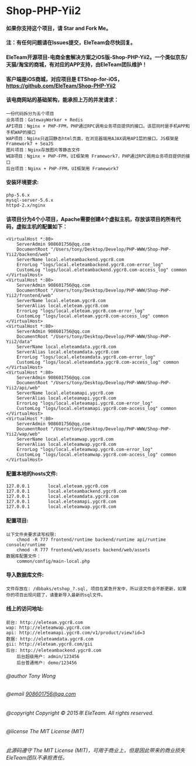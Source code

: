 # Shop-PHP-Yii2

#### 如果你支持这个项目，请 Star and Fork Me。

#### 注：有任何问题请在Issues提交，EleTeam会尽快回复。

#### EleTeam开源项目-电商全套解决方案之iOS版-Shop-PHP-Yii2。一个类似京东/天猫/淘宝的商城，有对应的APP支持，由EleTeam团队维护！
#### 客户端是iOS商城，对应项目是 ETShop-for-iOS，https://github.com/EleTeam/Shop-PHP-Yii2

#### 该电商网站的基础架构，能承担上万的并发请求：
    一份代码拆分为五个项目
    业务项目：GatewayWorker + Redis
    API项目：Nginx + PHP-FPM，PHP通过RPC调用业务项目提供的接口。该层同时是手机APP和手机WAP的接口
    WAP项目：Nginx只返回静态html页面，在浏览器端用AJAX调用API层的接口。JS框架是 Framework7 + SeaJS
    图片项目：Nginx存放图片等静态文件
    WEB项目：Nginx + PHP-FPM，UI框架用 Framework7，PHP通过RPC调用业务项目提供的接口
    后台项目：Nginx + PHP-FPM，UI框架用 Framework7

#### 安装环境要求:
    php-5.6.x
    mysql-server-5.6.x
    httpd-2.x/nginx
    
#### 该项目分为4个小项目，Apache需要创建4个虚拟主机，存放该项目的所有代码，虚拟主机的配置如下：
    <VirtualHost *:80>
        ServerAdmin 908601756@qq.com
        DocumentRoot "/Users/tony/Desktop/Develop/PHP-WWW/Shop-PHP-Yii2/backend/web"
        ServerName local.eleteambackend.ygcr8.com
        ErrorLog "logs/local.eleteambackend.ygcr8.com-error_log"
        CustomLog "logs/local.eleteambackend.ygcr8.com-access_log" common
    </VirtualHost>
    <VirtualHost *:80>
        ServerAdmin 908601756@qq.com
        DocumentRoot "/Users/tony/Desktop/Develop/PHP-WWW/Shop-PHP-Yii2/frontend/web"
        ServerName local.eleteam.ygcr8.com
        ServerAlias local.eleteam.ygcr8.com
        ErrorLog "logs/local.eleteam.ygcr8.com-error_log"
        CustomLog "logs/local.eleteam.ygcr8.com-access_log" common
    </VirtualHost>
    <VirtualHost *:80>
        ServerAdmin 908601756@qq.com
        DocumentRoot "/Users/tony/Desktop/Develop/PHP-WWW/Shop-PHP-Yii2/data"
        ServerName local.eleteamdata.ygcr8.com
        ServerAlias local.eleteamdata.ygcr8.com
        ErrorLog "logs/local.eleteamdata.ygcr8.com-error_log"
        CustomLog "logs/local.eleteamdata.ygcr8.com-access_log" common
    </VirtualHost>
    <VirtualHost *:80>
        ServerAdmin 908601756@qq.com
        DocumentRoot "/Users/tony/Desktop/Develop/PHP-WWW/Shop-PHP-Yii2/api/web"
        ServerName local.eleteamapi.ygcr8.com
        ServerAlias local.eleteamapi.ygcr8.com
        ErrorLog "logs/local.eleteamapi.ygcr8.com-error_log"
        CustomLog "logs/local.eleteamapi.ygcr8.com-access_log" common
    </VirtualHost>
    <VirtualHost *:80>
        ServerAdmin 908601756@qq.com
        DocumentRoot "/Users/tony/Desktop/Develop/PHP-WWW/Shop-PHP-Yii2/wap/web"
        ServerName local.eleteamwap.ygcr8.com
        ServerAlias local.eleteamwap.ygcr8.com
        ErrorLog "logs/local.eleteamwap.ygcr8.com-error_log"
        CustomLog "logs/local.eleteamwap.ygcr8.com-access_log" common
    </VirtualHost>

#### 配置本地的hosts文件:
    127.0.0.1       local.eleteam.ygcr8.com
    127.0.0.1       local.eleteambackend.ygcr8.com
    127.0.0.1       local.eleteamdata.ygcr8.com
    127.0.0.1       local.eleteamapi.ygcr8.com
    127.0.0.1       local.eleteamwap.ygcr8.com
    
#### 配置项目:
    以下文件夹要求读写权限:
        chmod -R 777 frontend/runtime backend/runtime api/runtime console/runtime
        chmod -R 777 frontend/web/assets backend/web/assets
    数据库配置文件：
        common/config/main-local.php

#### 导入数据库文件:
    文件存放在: /dbbaks/etshop_?.sql, 项目在紧急开发中，所以该文件会不断更新，如果你的项目出现问题了，请重新导入最新的sql文件。

#### 线上的访问地址:
    前台: http://eleteam.ygcr8.com
    wap: http://eleteamwap.ygcr8.com
    api: http://eleteamapi.ygcr8.com/v1/product/view?id=3
    数据: http://eleteamdata.ygcr8.com
    gii: http://eleteam.ygcr8.com/gii
    后台: http://eleteambackend.ygcr8.com
        后台超级用户: admin/123456
        后台普通用户: demo/123456

###### @author Tony Wong
###### @email 908601756@qq.com
###### @copyright Copyright © 2015年 EleTeam. All rights reserved.
###### @license The MIT License (MIT)

###### 此源码遵守 The MIT License (MIT)，可用于商业上，但是因此带来的商业损失EleTeam团队不承担责任。
